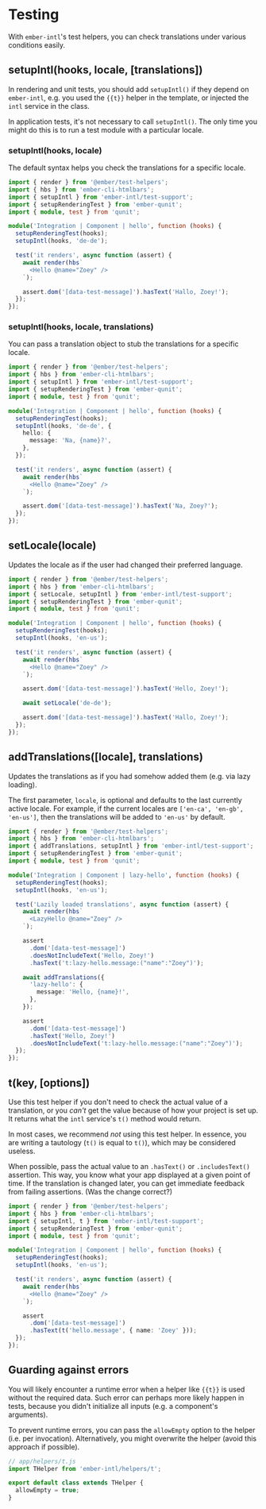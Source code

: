# Testing

With `ember-intl`'s test helpers, you can check translations under various conditions easily.


## setupIntl(hooks, locale, [translations])

In rendering and unit tests, you should add `setupIntl()` if they depend on `ember-intl`, e.g. you used the `{{t}}` helper in the template, or injected the `intl` service in the class.

In application tests, it's not necessary to call `setupIntl()`. The only time you might do this is to run a test module with a particular locale.


### setupIntl(hooks, locale)

The default syntax helps you check the translations for a specific locale.

```ts
import { render } from '@ember/test-helpers';
import { hbs } from 'ember-cli-htmlbars';
import { setupIntl } from 'ember-intl/test-support';
import { setupRenderingTest } from 'ember-qunit';
import { module, test } from 'qunit';

module('Integration | Component | hello', function (hooks) {
  setupRenderingTest(hooks);
  setupIntl(hooks, 'de-de');

  test('it renders', async function (assert) {
    await render(hbs`
      <Hello @name="Zoey" />
    `);

    assert.dom('[data-test-message]').hasText('Hallo, Zoey!');
  });
});
```


### setupIntl(hooks, locale, translations)

You can pass a translation object to stub the translations for a specific locale.

```ts
import { render } from '@ember/test-helpers';
import { hbs } from 'ember-cli-htmlbars';
import { setupIntl } from 'ember-intl/test-support';
import { setupRenderingTest } from 'ember-qunit';
import { module, test } from 'qunit';

module('Integration | Component | hello', function (hooks) {
  setupRenderingTest(hooks);
  setupIntl(hooks, 'de-de', {
    hello: {
      message: 'Na, {name}?',
    },
  });

  test('it renders', async function (assert) {
    await render(hbs`
      <Hello @name="Zoey" />
    `);

    assert.dom('[data-test-message]').hasText('Na, Zoey?');
  });
});
```


## setLocale(locale)

Updates the locale as if the user had changed their preferred language.

```ts
import { render } from '@ember/test-helpers';
import { hbs } from 'ember-cli-htmlbars';
import { setLocale, setupIntl } from 'ember-intl/test-support';
import { setupRenderingTest } from 'ember-qunit';
import { module, test } from 'qunit';

module('Integration | Component | hello', function (hooks) {
  setupRenderingTest(hooks);
  setupIntl(hooks, 'en-us');

  test('it renders', async function (assert) {
    await render(hbs`
      <Hello @name="Zoey" />
    `);

    assert.dom('[data-test-message]').hasText('Hello, Zoey!');

    await setLocale('de-de');

    assert.dom('[data-test-message]').hasText('Hallo, Zoey!');
  });
});
```


## addTranslations([locale], translations)

Updates the translations as if you had somehow added them (e.g. via lazy loading).

The first parameter, `locale`, is optional and defaults to the last currently active locale. For example, if the current locales are `['en-ca', 'en-gb', 'en-us']`, then the translations will be added to `'en-us'` by default.

```ts
import { render } from '@ember/test-helpers';
import { hbs } from 'ember-cli-htmlbars';
import { addTranslations, setupIntl } from 'ember-intl/test-support';
import { setupRenderingTest } from 'ember-qunit';
import { module, test } from 'qunit';

module('Integration | Component | lazy-hello', function (hooks) {
  setupRenderingTest(hooks);
  setupIntl(hooks, 'en-us');

  test('Lazily loaded translations', async function (assert) {
    await render(hbs`
      <LazyHello @name="Zoey" />
    `);

    assert
      .dom('[data-test-message]')
      .doesNotIncludeText('Hello, Zoey!')
      .hasText('t:lazy-hello.message:("name":"Zoey")');

    await addTranslations({
      'lazy-hello': {
        message: 'Hello, {name}!',
      },
    });

    assert
      .dom('[data-test-message]')
      .hasText('Hello, Zoey!')
      .doesNotIncludeText('t:lazy-hello.message:("name":"Zoey")');
  });
});
```


## t(key, [options])

Use this test helper if you don't need to check the actual value of a translation, or you _can't_ get the value because of how your project is set up. It returns what the `intl` service's `t()` method would return.

In most cases, we recommend _not_ using this test helper. In essence, you are writing a tautology (`t()` is equal to `t()`), which may be considered useless.

When possible, pass the actual value to an `.hasText()` or `.includesText()` assertion. This way, you know what your app displayed at a given point of time. If the translation is changed later, you can get immediate feedback from failing assertions. (Was the change correct?)

```ts
import { render } from '@ember/test-helpers';
import { hbs } from 'ember-cli-htmlbars';
import { setupIntl, t } from 'ember-intl/test-support';
import { setupRenderingTest } from 'ember-qunit';
import { module, test } from 'qunit';

module('Integration | Component | hello', function (hooks) {
  setupRenderingTest(hooks);
  setupIntl(hooks, 'en-us');

  test('it renders', async function (assert) {
    await render(hbs`
      <Hello @name="Zoey" />
    `);

    assert
      .dom('[data-test-message]')
      .hasText(t('hello.message', { name: 'Zoey' }));
  });
});
```


## Guarding against errors

You will likely encounter a runtime error when a helper like `{{t}}` is used without the required data. Such error can perhaps more likely happen in tests, because you didn't initialize all inputs (e.g. a component's arguments).

To prevent runtime errors, you can pass the `allowEmpty` option to the helper (i.e. per invocation). Alternatively, you might overwrite the helper (avoid this approach if possible).

```js
// app/helpers/t.js
import THelper from 'ember-intl/helpers/t';

export default class extends THelper {
  allowEmpty = true;
}
```